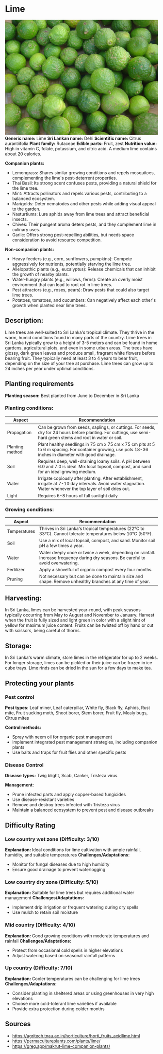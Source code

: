# Lime
![Lime.jpg](../../assets/images/Lime.jpg "By David Monniaux - Own work, CC BY-SA 3.0, https://commons.wikimedia.org/w/index.php?curid=296259")
**Generic name:** Lime
**Sri Lankan name:** Dehi
**Scientific name:** Citrus aurantiifolia
**Plant family:** Rutaceae
**Edible parts:** Fruit, zest
**Nutrition value:** High in vitamin C, folate, potassium, and citric acid. A medium lime contains about 20 calories.

**Companion plants:**
- Lemongrass: Shares similar growing conditions and repels mosquitoes, complementing the lime's pest-deterrent properties.
- Thai Basil: Its strong scent confuses pests, providing a natural shield for the lime tree.
- Mint: Attracts pollinators and repels various pests, contributing to a balanced ecosystem.
- Marigolds: Deter nematodes and other pests while adding visual appeal to the garden.
- Nasturtiums: Lure aphids away from lime trees and attract beneficial insects.
- Chives: Their pungent aroma deters pests, and they complement lime in culinary uses.
- Garlic: Offers strong pest-repelling abilities, but needs space consideration to avoid resource competition.

**Non-companion plants:**
- Heavy feeders (e.g., corn, sunflowers, pumpkins): Compete aggressively for nutrients, potentially starving the lime tree.
- Allelopathic plants (e.g., eucalyptus): Release chemicals that can inhibit the growth of nearby plants.
- Water-hungry plants (e.g., willows, ferns): Create an overly moist environment that can lead to root rot in lime trees.
- Pest attractors (e.g., roses, pears): Draw pests that could also target lime trees.
- Potatoes, tomatoes, and cucumbers: Can negatively affect each other's growth when planted near lime trees.

## Description:
Lime trees are well-suited to Sri Lanka's tropical climate. They thrive in the warm, humid conditions found in many parts of the country. Lime trees in Sri Lanka typically grow to a height of 3-5 meters and can be found in home gardens, agricultural plots, and even in some urban areas. The trees have glossy, dark green leaves and produce small, fragrant white flowers before bearing fruit. They typically need at least 3 to 4 years to bear fruit, depending on the size of your tree at purchase. Lime trees can grow up to 24 inches per year under optimal conditions.

## Planting requirements
**Planting season:** Best planted from June to December in Sri Lanka

### Planting conditions:
| Aspect | Recommendation |
|--------|----------------|
| Propagation | Can be grown from seeds, saplings, or cuttings. For seeds, dry for 24 hours before planting. For cuttings, use semi-hard green stems and root in water or soil. |
| Planting method | Plant healthy seedlings in 75 cm x 75 cm x 75 cm pits at 5 to 6 m spacing. For container growing, use pots 18-36 inches in diameter with good drainage. |
| Soil | Requires deep, well-draining loamy soils. A pH between 6.0 and 7.0 is ideal. Mix local topsoil, compost, and sand for an ideal growing medium. |
| Water | Irrigate copiously after planting. After establishment, irrigate at 7-10 day intervals. Avoid water stagnation. Water whenever the top layer of soil dries out. |
| Light | Requires 6-8 hours of full sunlight daily |

### Growing conditions:
| Aspect | Recommendation |
|--------|----------------|
| Temperatures | Thrives in Sri Lanka's tropical temperatures (22°C to 33°C). Cannot tolerate temperatures below 10°C (50°F). |
| Soil | Use a mix of local topsoil, compost, and sand. Monitor soil pH a few times a year. |
| Water | Water deeply once or twice a week, depending on rainfall. Increase frequency during dry seasons. Be careful to avoid overwatering. |
| Fertilizer | Apply a shovelful of organic compost every four months. |
| Pruning | Not necessary but can be done to maintain size and shape. Remove unhealthy branches at any time of year. |

## Harvesting:
In Sri Lanka, limes can be harvested year-round, with peak seasons typically occurring from May to August and November to January. Harvest when the fruit is fully sized and light green in color with a slight hint of yellow for maximum juice content. Fruits can be twisted off by hand or cut with scissors, being careful of thorns.

## Storage:
In Sri Lanka's warm climate, store limes in the refrigerator for up to 2 weeks. For longer storage, limes can be pickled or their juice can be frozen in ice cube trays. Lime rinds can be dried in the sun for a few days to make tea.

## Protecting your plants
### Pest control
**Pest types:** Leaf miner, Leaf caterpillar, White fly, Black fly, Aphids, Rust mite, Fruit sucking moth, Shoot borer, Stem borer, Fruit fly, Mealy bugs, Citrus mites

**Control methods:** 
- Spray with neem oil for organic pest management
- Implement integrated pest management strategies, including companion plants
- Use baits and traps for fruit flies and other specific pests


### Disease Control
**Disease types:** Twig blight, Scab, Canker, Tristeza virus

**Management:**
- Prune infected parts and apply copper-based fungicides
- Use disease-resistant varieties
- Remove and destroy trees infected with Tristeza virus
- Maintain a balanced ecosystem to prevent pest and disease outbreaks

## Difficulty Rating
### Low country wet zone (Difficulty: 3/10)
**Explanation:** Ideal conditions for lime cultivation with ample rainfall, humidity, and suitable temperatures
**Challenges/Adaptations:**
- Monitor for fungal diseases due to high humidity
- Ensure good drainage to prevent waterlogging

### Low country dry zone (Difficulty: 5/10)
**Explanation:** Suitable for lime trees but requires additional water management
**Challenges/Adaptations:**
- Implement drip irrigation or frequent watering during dry spells
- Use mulch to retain soil moisture

### Mid country (Difficulty: 4/10)
**Explanation:** Good growing conditions with moderate temperatures and rainfall
**Challenges/Adaptations:**
- Protect from occasional cold spells in higher elevations
- Adjust watering based on seasonal rainfall patterns

### Up country (Difficulty: 7/10)
**Explanation:** Cooler temperatures can be challenging for lime trees
**Challenges/Adaptations:**
- Consider planting in sheltered areas or using greenhouses in very high elevations
- Choose more cold-tolerant lime varieties if available
- Provide extra protection during colder months

## Sources
- https://agritech.tnau.ac.in/horticulture/horti_fruits_acidlime.html
- https://permacultureplants.com/plants/lime/
- https://greg.app/makrut-lime-companion-plants/
  

